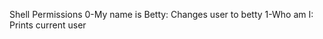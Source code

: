 Shell Permissions
      0-My name is Betty: Changes user to betty
      1-Who am I: Prints current user